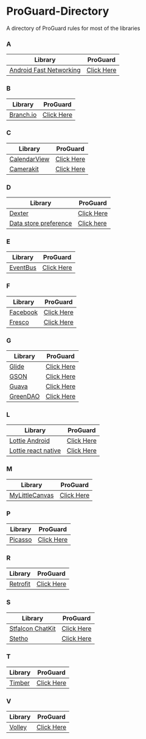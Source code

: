 
# ProGuard-Directory 
A directory of ProGuard rules for most of the libraries

### A
| Library | ProGuard |
|--|--|
[Android Fast Networking](https://github.com/amitshekhariitbhu/Fast-Android-Networking)|[Click Here](https://github.com/amitshekhariitbhu/Fast-Android-Networking/blob/2a72ef2694c55d8391c553400c0ae54c9d7e5038/android-networking/proguard-rules.pro)

### B
| Library | ProGuard |
|--|--|
[Branch.io](https://github.com/BranchMetrics/android-branch-deep-linking-attribution)|[Click Here](https://github.com/BranchMetrics/Branch-Example-Deep-Linking-Branchster-Android/blob/master/proguard-project.txt)

### C
| Library | ProGuard |
|--|--|
[CalendarView](https://github.com/huanghaibin-dev/CalendarView)|[Click Here](https://github.com/huanghaibin-dev/CalendarView#proguard-rules)
[Camerakit](https://github.com/CameraKit/camerakit-android)|[Click Here](https://github.com/CameraKit/camerakit-android#proguard)

### D
| Library | ProGuard |
|--|--|
[Dexter](https://github.com/Karumi/Dexter)|[Click Here](https://github.com/Subhadiptech/Dexter/blob/master/dexter/proguard-rules.pro)
[Data store preference](https://developer.android.com/topic/libraries/architecture/datastore#datastore-preferences)|[Click here](https://cs.android.com/androidx/platform/frameworks/support/+/androidx-main:datastore/datastore-preferences/proguard-rules.pro)

### E
| Library | ProGuard |
|--|--|
[EventBus](https://github.com/greenrobot/EventBus) | [Click Here](https://github.com/greenrobot/EventBus/blob/master/eventbus-android/consumer-rules.pro)

### F
| Library | ProGuard |
|--|--|
[Facebook](https://github.com/facebook/facebook-android-sdk) | [Click Here](https://github.com/facebook/facebook-android-sdk/blob/master/facebook-login/proguard-rules.pro)
[Fresco](https://github.com/facebook/fresco) | [Click Here](https://github.com/facebook/fresco/blob/main/fbcore/proguard-fresco.pro)

### G
| Library | ProGuard |
|--|--|
[Glide](https://github.com/bumptech/glide)|[Click Here](https://github.com/bumptech/glide/blob/10acc31a16b4c1b5684f69e8de3117371dfa77a8/library/proguard-rules.txt)
[GSON](https://github.com/google/gson)|[Click Here](https://github.com/google/gson/blob/master/examples/android-proguard-example/proguard.cfg)
[Guava](https://github.com/google/guava)|[Click Here](https://github.com/google/guava/wiki/UsingProGuardWithGuava)
[GreenDAO](https://greenrobot.org/greendao)|[Click Here](https://github.com/greenrobot/EventBus/blob/master/eventbus-android/consumer-rules.pro)

### L
| Library | ProGuard |
|--|--|
[Lottie Android](https://github.com/airbnb/lottie-android)|[Click Here](https://github.com/airbnb/lottie-android/blob/master/sample/proguard-multidex-rules.pro)
[Lottie react native](https://github.com/lottie-react-native/lottie-react-native)|[Click Here](https://github.com/lottie-react-native/lottie-react-native/blob/master/example/android/app/proguard-rules.pro)

### M
| Library | ProGuard |
|--|--|
[MyLittleCanvas](https://github.com/florent37/MyLittleCanvas)|[Click Here](https://github.com/florent37/MyLittleCanvas/blob/master/app/proguard-rules.pro)

### P
| Library | ProGuard |
|--|--|
[Picasso](https://github.com/square/picasso)|[Click Here](https://github.com/square/picasso/blob/master/picasso/consumer-proguard-rules.txt)

### R
| Library | ProGuard |
|--|--|
[Retrofit](https://github.com/square/retrofit)|[Click Here](https://github.com/square/retrofit/blob/master/retrofit/src/main/resources/META-INF/proguard/retrofit2.pro)

### S
| Library | ProGuard |
|--|--|
[Stfalcon ChatKit](https://github.com/stfalcon-studio/ChatKit)|[Click Here](https://github.com/stfalcon-studio/ChatKit/blob/master/sample/proguard-rules.pro)
[Stetho](https://github.com/facebook/stetho)|[Click Here](https://github.com/facebook/stetho/blob/main/stetho/proguard-consumer.pro)


### T
| Library | ProGuard |
|--|--|
[Timber](https://github.com/JakeWharton/timber)|[Click Here](https://github.com/JakeWharton/timber/blob/trunk/timber/consumer-proguard-rules.pro)

### V
| Library | ProGuard |
|--|--|
[Volley](https://github.com/google/volley)|[Click Here](https://github.com/google/volley/blob/master/core/consumer-proguard-rules.pro)
